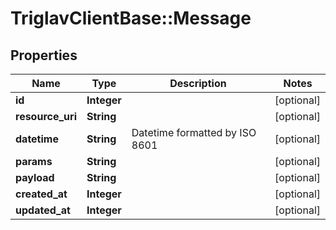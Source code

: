 # TriglavClientBase::Message

## Properties
Name | Type | Description | Notes
------------ | ------------- | ------------- | -------------
**id** | **Integer** |  | [optional] 
**resource_uri** | **String** |  | [optional] 
**datetime** | **String** | Datetime formatted by ISO 8601 | [optional] 
**params** | **String** |  | [optional] 
**payload** | **String** |  | [optional] 
**created_at** | **Integer** |  | [optional] 
**updated_at** | **Integer** |  | [optional] 


